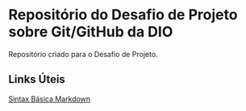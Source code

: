 # Repositório do Desafio de Projeto sobre Git/GitHub da DIO
Repositório criado para o Desafio de Projeto.

## Links Úteis

[Sintax Básica Markdown](https://www.markdownguide.org/basic-syntax/)
